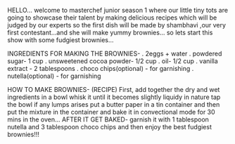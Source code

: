 HELLO...
welcome to masterchef junior season 1 
where our little tiny tots are going to showcase their talent by making delicious recipes which will be judged by our experts
so the first dish will be made by shambhavi ,our very first contestant...and she will make yummy brownies...
so lets start this show with some fudgiest brownies...



INGREDIENTS FOR MAKING THE BROWNIES-
. 2eggs + water
. powdered sugar- 1 cup
. unsweetened cocoa powder- 1/2 cup
. oil- 1/2 cup
. vanilla extract - 2 tablespoons
. choco chips(optional) - for garnishing
. nutella(optional) - for garnishing



HOW TO MAKE BROWNIES- (RECIPE)
First, add together the dry and wet ingredients in a bowl
whisk it until it becomes slightly liquidy in nature 
tap the bowl if any lumps arises
put a butter paper in a tin container
and then put the mixture in the container and bake it in convectional mode for 30 mins in the oven...
AFTER IT GET BAKED-
garnish it with 1 tablespoon nutella and 3 tablespoon choco chips and then enjoy the best fudgiest brownies!!!